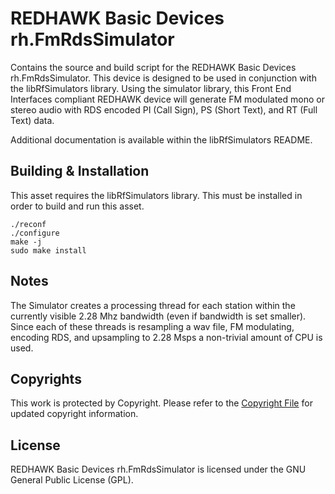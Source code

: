 # REDHAWK Basic Devices rh.FmRdsSimulator

Contains the source and build script for the REDHAWK Basic Devices rh.FmRdsSimulator. This device is designed to be used in conjunction with the libRfSimulators library.  Using the simulator library, this Front End Interfaces compliant REDHAWK device will generate FM modulated mono or stereo audio with RDS encoded PI (Call Sign), PS (Short Text), and RT (Full Text) data.

Additional documentation is available within the libRfSimulators README.

## Building & Installation
This asset requires the libRfSimulators library. This must be installed in order to build and run this asset.

    ./reconf
    ./configure
    make -j
    sudo make install

## Notes

The Simulator creates a processing thread for each station within the currently visible 2.28 Mhz bandwidth (even if bandwidth is set smaller).  Since each of these threads is resampling a wav file, FM modulating, encoding RDS, and upsampling to 2.28 Msps a non-trivial amount of CPU is used. 

## Copyrights

This work is protected by Copyright. Please refer to the [Copyright File](COPYRIGHT) for updated copyright information.

## License

REDHAWK Basic Devices rh.FmRdsSimulator is licensed under the GNU General Public License (GPL).
